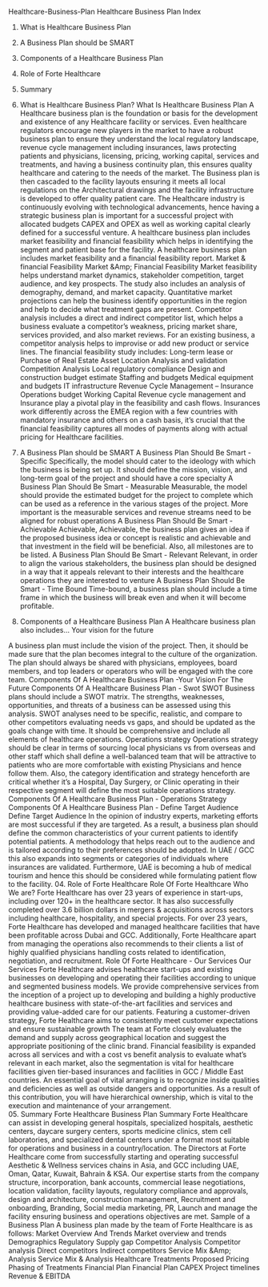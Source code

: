 Healthcare-Business-Plan
 Healthcare Business Plan 
 Index 
 01. What is Healthcare Business Plan  
 02. A Business Plan should be SMART  
 03. Components of a Healthcare Business Plan  
 04. Role of Forte Healthcare  
 05. Summary  
 
 01. What is Healthcare Business Plan? 
 What Is Healthcare Business Plan A Healthcare business plan is the foundation or basis for the development and existence of any Healthcare facility or services. Even healthcare regulators encourage new players in the market to have a robust business plan to ensure they understand the local regulatory landscape, revenue cycle management including insurances, laws protecting patients and physicians, licensing, pricing, working capital, services and treatments, and having a business continuity plan, this ensures quality healthcare and catering to the needs of the market.  The Business plan is then cascaded to the facility layouts ensuring it meets all local regulations on the Architectural drawings and the facility infrastructure is developed to offer quality patient care.  The Healthcare industry is continuously evolving with technological advancements, hence having a strategic business plan is important for a successful project with allocated budgets CAPEX and OPEX as well as working capital clearly defined for a successful venture. A healthcare business plan includes market feasibility and financial feasibility which helps in identifying the segment and patient base for the facility.  A healthcare business plan includes market feasibility and a financial feasibility report.  Market &amp; financial Feasibility Market &amp;Amp; Financial Feasibility Market feasibility helps understand market dynamics, stakeholder competition, target audience, and key prospects. The study also includes an analysis of demography, demand, and market capacity. Quantitative market projections can help the business identify opportunities in the region and help to decide what treatment gaps are present.  Competitor analysis includes a direct and indirect competitor list, which helps a business evaluate a competitor’s weakness, pricing market share, services provided, and also market reviews.  For an existing business, a competitor analysis helps to improvise or add new product or service lines.  The financial feasibility study includes:  Long-term lease or Purchase of Real Estate Asset Location Analysis and validation Competition Analysis Local regulatory compliance Design and construction budget estimate Staffing and budgets Medical equipment and budgets IT infrastructure Revenue Cycle Management – Insurance Operations budget Working Capital Revenue cycle management and Insurance play a pivotal play in the feasibility and cash flows. Insurances work differently across the EMEA region with a few countries with mandatory insurance and others on a cash basis, it’s crucial that the financial feasibility captures all modes of payments along with actual pricing for Healthcare facilities.  
 
 02. A Business Plan should be SMART A Business Plan Should Be Smart - Specific Specifically, the model should cater to the ideology with which the business is being set up. It should define the mission, vision, and long-term goal of the project and should have a core specialty  A Business Plan Should Be Smart - Measurable Measurable, the model should provide the estimated budget for the project to complete which can be used as a reference in the various stages of the project. More important is the measurable services and revenue streams need to be aligned for robust operations  A Business Plan Should Be Smart - Achievable Achievable, Achievable, the business plan gives an idea if the proposed business idea or concept is realistic and achievable and that investment in the field will be beneficial. Also, all milestones are to be listed.  A Business Plan Should Be Smart - Relevant Relevant, in order to align the various stakeholders, the business plan should be designed in a way that it appeals relevant to their interests and the healthcare operations they are interested to venture  A Business Plan Should Be Smart - Time Bound Time-bound, a business plan should include a time frame in which the business will break even and when it will become profitable.  
 03. Components of a Healthcare Business Plan 
 A Healthcare business plan also includes… 
 Your vision for the future  
 
 A business plan must include the vision of the project. Then, it should be made sure that the plan becomes integral to the culture of the organization.  The plan should always be shared with physicians, employees, board members, and top leaders or operators who will be engaged with the core team.  Components Of A Healthcare Business Plan -Your Vision For The Future Components Of A Healthcare Business Plan - Swot SWOT  Business plans should include a SWOT matrix. The strengths, weaknesses, opportunities, and threats of a business can be assessed using this analysis.  SWOT analyses need to be specific, realistic, and compare to other competitors evaluating needs vs gaps, and should be updated as the goals change with time. It should be comprehensive and include all elements of healthcare operations.  Operations strategy  Operations strategy should be clear in terms of sourcing local physicians vs from overseas and other staff which shall define a well-balanced team that will be attractive to patients who are more comfortable with existing Physicians and hence follow them.  Also, the category identification and strategy henceforth are critical whether it’s a Hospital, Day Surgery, or Clinic operating in their respective segment will define the most suitable operations strategy.  Components Of A Healthcare Business Plan - Operations Strategy Components Of A Healthcare Business Plan - Define Target Audience Define Target Audience  In the opinion of industry experts, marketing efforts are most successful if they are targeted. As a result, a business plan should define the common characteristics of your current patients to identify potential patients.  A methodology that helps reach out to the audience and is tailored according to their preferences should be adopted. In UAE / GCC this also expands into segments or categories of individuals where insurances are validated. Furthermore, UAE is becoming a hub of medical tourism and hence this should be considered while formulating patient flow to the facility.  04. Role of Forte Healthcare Role Of Forte Healthcare Who We are?  Forte Healthcare has over 23 years of experience in start-ups, including over 120+ in the healthcare sector. It has also successfully completed over 3.6 billion dollars in mergers &amp; acquisitions across sectors including healthcare, hospitality, and special projects.  For over 23 years, Forte Healthcare has developed and managed healthcare facilities that have been profitable across Dubai and GCC.  Additionally, Forte Healthcare apart from managing the operations also recommends to their clients a list of highly qualified physicians handling costs related to identification, negotiation, and recruitment.  Role Of Forte Healthcare - Our Services Our Services  Forte Healthcare advises healthcare start-ups and existing businesses on developing and operating their facilities according to unique and segmented business models.  We provide comprehensive services from the inception of a project up to developing and building a highly productive healthcare business with state-of-the-art facilities and services and providing value-added care for our patients.  Featuring a customer-driven strategy, Forte Healthcare aims to consistently meet customer expectations and ensure sustainable growth  The team at Forte closely evaluates the demand and supply across geographical location and suggest the appropriate positioning of the clinic brand. Financial feasibility is expanded across all services and with a cost vs benefit analysis to evaluate what’s relevant in each market, also the segmentation is vital for healthcare facilities given tier-based insurances and facilities in GCC / Middle East countries.  An essential goal of vital arranging is to recognize inside qualities and deficiencies as well as outside dangers and opportunities. As a result of this contribution, you will have hierarchical ownership, which is vital to the execution and maintenance of your arrangement.  
 05. Summary 
 Forte Healthcare Business Plan Summary Forte Healthcare can assist in developing general hospitals, specialized hospitals, aesthetic centers, daycare surgery centers, sports medicine clinics, stem cell laboratories, and specialized dental centers under a format most suitable for operations and business in a country/location.  The Directors at Forte Healthcare come from successfully starting and operating successful Aesthetic &amp; Wellness services chains in Asia, and GCC including UAE, Oman, Qatar, Kuwait, Bahrain &amp; KSA.  Our expertise starts from the company structure, incorporation, bank accounts, commercial lease negotiations, location validation, facility layouts, regulatory compliance and approvals, design and architecture, construction management, Recruitment and onboarding, Branding, Social media marketing, PR, Launch and manage the facility ensuring business and operations objectives are met.  Sample of a Business Plan  A business plan made by the team of Forte Healthcare is as follows:  Market Overview And Trends Market overview and trends Demographics Regulatory Supply gap Competitor Analysis Competitor analysis Direct competitors  Indirect competitors  Service Mix &amp;Amp; Analysis Service Mix &amp; Analysis Healthcare Treatments  Proposed Pricing  Phasing of Treatments  Financial Plan Financial Plan CAPEX  Project timelines  Revenue &amp; EBITDA
